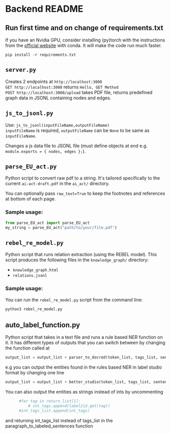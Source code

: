 # Backend README

## Run first time and on change of requirements.txt
If you have an Nvidia GPU, consider installing (py)torch with the instructions from the [official website](https://pytorch.org/get-started/locally/) with conda. It will make the code run much faster.
```
pip install -r requirements.txt
```

## `server.py`
Creates 2 endpoints at `http://localhost:3000`  
`GET http://localhost:3000` returns `Hello, GET Method`  
`POST http://localhost:3000/upload` takes PDF file, returns predefined graph data in JSONL containing nodes and edges.

## `js_to_jsonl.py`
Use: `js_to_jsonl(inputFileName,outputFileName)`  
`inputFileName` is required, `outputFileName` can be `None` to be same as `inputFileName`.

Changes a js data file to JSONL file (must define objects at end e.g.  `module.exports = { nodes, edges };`).

## `parse_EU_act.py`
Python script to convert raw pdf to a string. It's tailored specifically to the current `ai-act-draft.pdf` in the `ai_act/` directory.

You can optionally pass `raw_text=True` to keep the footnotes and references at bottom of each page.

### Sample usage:

```python
from parse_EU_act import parse_EU_act
my_string = parse_EU_act("path/to/your/file.pdf")
```

## `rebel_re_model.py`
Python script that runs relation extraction (using the REBEL model).
This script produces the following files in the `knowledge_graph/` directory:
- `knowledge_graph.html`
- `relations.jsonl`

### Sample usage:
You can run the `rebel_re_model.py` script from the command line:
```bash
python3 rebel_re_model.py
```
## auto_label_function.py
Python script that takes in a text file and runs a rule based NER function on it. 
It has different types of outputs that you can switch between by changing the function called at
```python
output_list = output_list + parser_to_docred(token_list, tags_list, sentences)
```
e.g you can output the entities found in the rules based NER in label studio format by changing one line
```python
output_list = output_list + better_studio(token_list, tags_list, sentences)
```
You can also output the entities as strings instead of ints by uncommenting
```python
      #for tag in return_list[1]: 
          # int_tags.append(label2id.get(tag))
      #int_tags_list.append(int_tags)
```
and returning int_tags_list instead of tags_list in the paragraph_to_labeled_sentences function

